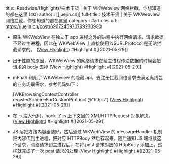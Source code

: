 title:: Readwise/Highlights/技术干货 | 关于 WKWebview 网络拦截，你想知道的都在这里 (40)
author:: [[juejin.cn]]
full-title:: 技术干货 | 关于 WKWebview 网络拦截，你想知道的都在这里
category:: #articles
url:: https://juejin.cn/post/6967245970799230990

- 原生 WKWebView 在独立于 app 进程之外的进程中执行网络请求，请求数据不经过主进程，因此在 WKWebView 上直接使用 NSURLProtocol 是无法拦截请求的。 ([View Highlight](https://instapaper.com/read/1415781095/16525384)) #Highlight #[[2021-05-29]]
- 出于性能的原因，WKWebView 的网络请求在给主进程传递数据的时候会把请求的 body 去掉 ([View Highlight](https://instapaper.com/read/1415781095/16525386)) #Highlight #[[2021-05-29]]
- mPaaS 利用了 WKWebview 的隐藏 api，去注册拦截网络请求去满足离线包的业务场景需求，参考代码如下：
  
  [WKBrowsingContextController registerSchemeForCustomProtocol:@"https"] ([View Highlight](https://instapaper.com/read/1415781095/16525390)) #Highlight #[[2021-05-29]]
- 在 js 注入代码，hook 了 js 上下文里的 XMLHTTPRequest 对象解决。 ([View Highlight](https://instapaper.com/read/1415781095/16525394)) #Highlight #[[2021-05-29]]
- JS 层把方法内容组装好，然后通过 WKWebView 的 messageHandler 机制把内容传到主进程，把对应 HTTPBody 然后存起来，随后通知 JS 端继续这个请求，网络请求到主进程后，在将 post 请求对应的 HttpBody 添加上，这样就完成了一次 post 请求的处理 ([View Highlight](https://instapaper.com/read/1415781095/16525407)) #Highlight #[[2021-05-29]]